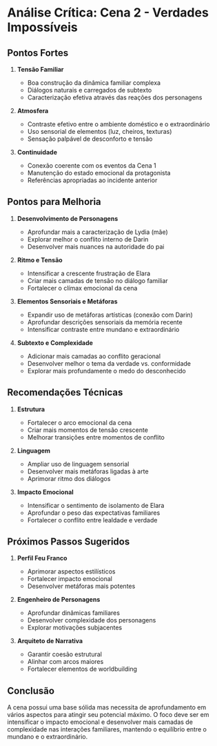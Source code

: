 # Análise Crítica: Cena 2 - Verdades Impossíveis

## Pontos Fortes
1. **Tensão Familiar**
   - Boa construção da dinâmica familiar complexa
   - Diálogos naturais e carregados de subtexto
   - Caracterização efetiva através das reações dos personagens

2. **Atmosfera**
   - Contraste efetivo entre o ambiente doméstico e o extraordinário
   - Uso sensorial de elementos (luz, cheiros, texturas)
   - Sensação palpável de desconforto e tensão

3. **Continuidade**
   - Conexão coerente com os eventos da Cena 1
   - Manutenção do estado emocional da protagonista
   - Referências apropriadas ao incidente anterior

## Pontos para Melhoria

1. **Desenvolvimento de Personagens**
   - Aprofundar mais a caracterização de Lydia (mãe)
   - Explorar melhor o conflito interno de Darin
   - Desenvolver mais nuances na autoridade do pai

2. **Ritmo e Tensão**
   - Intensificar a crescente frustração de Elara
   - Criar mais camadas de tensão no diálogo familiar
   - Fortalecer o clímax emocional da cena

3. **Elementos Sensoriais e Metáforas**
   - Expandir uso de metáforas artísticas (conexão com Darin)
   - Aprofundar descrições sensoriais da memória recente
   - Intensificar contraste entre mundano e extraordinário

4. **Subtexto e Complexidade**
   - Adicionar mais camadas ao conflito geracional
   - Desenvolver melhor o tema da verdade vs. conformidade
   - Explorar mais profundamente o medo do desconhecido

## Recomendações Técnicas

1. **Estrutura**
   - Fortalecer o arco emocional da cena
   - Criar mais momentos de tensão crescente
   - Melhorar transições entre momentos de conflito

2. **Linguagem**
   - Ampliar uso de linguagem sensorial
   - Desenvolver mais metáforas ligadas à arte
   - Aprimorar ritmo dos diálogos

3. **Impacto Emocional**
   - Intensificar o sentimento de isolamento de Elara
   - Aprofundar o peso das expectativas familiares
   - Fortalecer o conflito entre lealdade e verdade

## Próximos Passos Sugeridos

1. **Perfil Feu Franco**
   - Aprimorar aspectos estilísticos
   - Fortalecer impacto emocional
   - Desenvolver metáforas mais potentes

2. **Engenheiro de Personagens**
   - Aprofundar dinâmicas familiares
   - Desenvolver complexidade dos personagens
   - Explorar motivações subjacentes

3. **Arquiteto de Narrativa**
   - Garantir coesão estrutural
   - Alinhar com arcos maiores
   - Fortalecer elementos de worldbuilding

## Conclusão
A cena possui uma base sólida mas necessita de aprofundamento em vários aspectos para atingir seu potencial máximo. O foco deve ser em intensificar o impacto emocional e desenvolver mais camadas de complexidade nas interações familiares, mantendo o equilíbrio entre o mundano e o extraordinário.